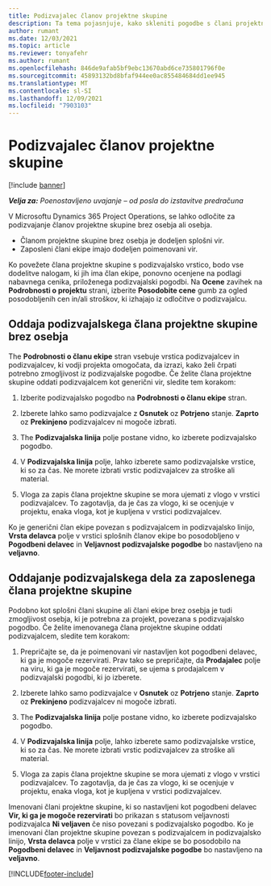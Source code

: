 ```yaml
---
title: Podizvajalec članov projektne skupine
description: Ta tema pojasnjuje, kako skleniti pogodbe s člani projektne skupine v Microsoftu Dynamics 365 Project Operations.
author: rumant
ms.date: 12/03/2021
ms.topic: article
ms.reviewer: tonyafehr
ms.author: rumant
ms.openlocfilehash: 846de9afab5bf9ebc13670abd6ce735801796f0e
ms.sourcegitcommit: 45893132bd8bfaf944ee0ac855484684dd1ee945
ms.translationtype: MT
ms.contentlocale: sl-SI
ms.lasthandoff: 12/09/2021
ms.locfileid: "7903103"
---
```

# <a name="subcontracting-project-team-members"></a>Podizvajalec članov projektne skupine

[!include [banner](../../includes/dataverse-preview.md)]

_**Velja za:** Poenostavljeno uvajanje – od posla do izstavitve predračuna_

V Microsoftu Dynamics 365 Project Operations, se lahko odločite za podizvajanje članov projektne skupine brez osebja ali osebja.

- Članom projektne skupine brez osebja je dodeljen splošni vir.
- Zaposleni člani ekipe imajo dodeljen poimenovani vir.

Ko povežete člana projektne skupine s podizvajalsko vrstico, bodo vse dodelitve nalogam, ki jih ima član ekipe, ponovno ocenjene na podlagi nabavnega cenika, priloženega podizvajalski pogodbi.  Na **Ocene** zavihek na **Podrobnosti o projektu** strani, izberite **Posodobite cene** gumb za ogled posodobljenih cen in/ali stroškov, ki izhajajo iz odločitve o podizvajalcu. 

## <a name="subcontracting-an-unstaffed-project-team-member"></a>Oddaja podizvajalskega člana projektne skupine brez osebja
The **Podrobnosti o članu ekipe** stran vsebuje vrstica podizvajalcev in podizvajalcev, ki vodji projekta omogočata, da izrazi, kako želi črpati potrebno zmogljivost iz podizvajalske pogodbe. Če želite člana projektne skupine oddati podizvajalcem kot generični vir, sledite tem korakom:

1.  Izberite podizvajalsko pogodbo na **Podrobnosti o članu ekipe** stran.

2.  Izberete lahko samo podizvajalce z **Osnutek** oz **Potrjeno** stanje. **Zaprto** oz **Prekinjeno** podizvajalcev ni mogoče izbrati. 

3.  The **Podizvajalska linija** polje postane vidno, ko izberete podizvajalsko pogodbo.

4.  V **Podizvajalska linija** polje, lahko izberete samo podizvajalske vrstice, ki so za čas. Ne morete izbrati vrstic podizvajalcev za stroške ali material.

5.  Vloga za zapis člana projektne skupine se mora ujemati z vlogo v vrstici podizvajalcev. To zagotavlja, da je čas za vlogo, ki se ocenjuje v projektu, enaka vloga, kot je kupljena v vrstici podizvajalcev. 

Ko je generični član ekipe povezan s podizvajalcem in podizvajalsko linijo, **Vrsta delavca** polje v vrstici splošnih članov ekipe bo posodobljeno v **Pogodbeni delavec** in **Veljavnost podizvajalske pogodbe** bo nastavljeno na **veljavno**.

## <a name="subcontracting-a-staffed-project-team-member"></a>Oddajanje podizvajalskega dela za zaposlenega člana projektne skupine
Podobno kot splošni člani skupine ali člani ekipe brez osebja je tudi zmogljivost osebja, ki je potrebna za projekt, povezana s podizvajalsko pogodbo. Če želite imenovanega člana projektne skupine oddati podizvajalcem, sledite tem korakom:

1.  Prepričajte se, da je poimenovani vir nastavljen kot pogodbeni delavec, ki ga je mogoče rezervirati. Prav tako se prepričajte, da **Prodajalec** polje na viru, ki ga je mogoče rezervirati, se ujema s prodajalcem v podizvajalski pogodbi, ki jo izberete. 

2.  Izberete lahko samo podizvajalce v **Osnutek** oz **Potrjeno** stanje. **Zaprto** oz **Prekinjeno** podizvajalcev ni mogoče izbrati. 

3.  The **Podizvajalska linija** polje postane vidno, ko izberete podizvajalsko pogodbo.

4.  V **Podizvajalska linija** polje, lahko izberete samo podizvajalske vrstice, ki so za čas. Ne morete izbrati vrstic podizvajalcev za stroške ali material.

5.  Vloga za zapis člana projektne skupine se mora ujemati z vlogo v vrstici podizvajalcev. To zagotavlja, da je čas za vlogo, ki se ocenjuje v projektu, enaka vloga, kot je kupljena v vrstici podizvajalcev. 

Imenovani člani projektne skupine, ki so nastavljeni kot pogodbeni delavec **Vir, ki ga je mogoče rezervirati** bo prikazan s statusom veljavnosti podizvajalca **Ni veljaven** če niso povezani s podizvajalsko pogodbo. Ko je imenovani član projektne skupine povezan s podizvajalcem in podizvajalsko linijo, **Vrsta delavca** polje v vrstici za člane ekipe se bo posodobilo na **Pogodbeni delavec** in **Veljavnost podizvajalske pogodbe** bo nastavljeno na **veljavno**.

[!INCLUDE[footer-include](../../includes/footer-banner.md)]
